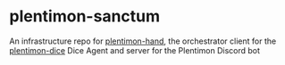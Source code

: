 # plentimon-sanctum

An infrastructure repo for [plentimon-hand](https://github.com/autochthonia/plentimon-hand), the orchestrator client for the [plentimon-dice](https://github.com/autochthonia/plentimon-dice) Dice Agent and server for the Plentimon Discord bot 
